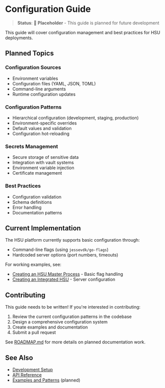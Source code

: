 # Configuration Guide

> **Status**: 🚧 **Placeholder** - This guide is planned for future development

This guide will cover configuration management and best practices for HSU deployments.

## Planned Topics

### Configuration Sources
- Environment variables
- Configuration files (YAML, JSON, TOML)
- Command-line arguments
- Runtime configuration updates

### Configuration Patterns
- Hierarchical configuration (development, staging, production)
- Environment-specific overrides
- Default values and validation
- Configuration hot-reloading

### Secrets Management
- Secure storage of sensitive data
- Integration with vault systems
- Environment variable injection
- Certificate management

### Best Practices
- Configuration validation
- Schema definitions
- Error handling
- Documentation patterns

## Current Implementation

The HSU platform currently supports basic configuration through:
- Command-line flags (using `jessevdk/go-flags`)
- Hardcoded server options (port numbers, timeouts)

For working examples, see:
- [Creating an HSU Master Process](CREATING_HSU_MASTER.md) - Basic flag handling
- [Creating an Integrated HSU](CREATING_INTEGRATED_HSU.md) - Server configuration

## Contributing

This guide needs to be written! If you're interested in contributing:

1. Review the current configuration patterns in the codebase
2. Design a comprehensive configuration system
3. Create examples and documentation
4. Submit a pull request

See [ROADMAP.md](ROADMAP.md) for more details on planned documentation work.

## See Also

- [Development Setup](DEVELOPMENT_SETUP.md)
- [API Reference](API_REFERENCE.md)
- [Examples and Patterns](EXAMPLES.md) (planned) 